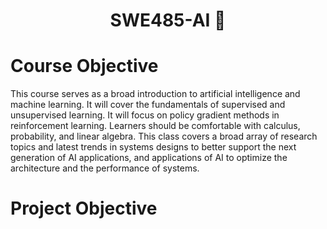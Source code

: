<h1 align="center"> SWE485-AI 🤖 </h1>
<h1> Course Objective </h1>
<p> This course serves as a broad introduction to artificial intelligence and machine learning. It will cover the fundamentals of supervised and unsupervised learning. It will focus on policy gradient methods in reinforcement learning. Learners should be comfortable with calculus, probability, and linear algebra. This class covers a broad array of research topics and latest trends in systems designs to better support the next generation of AI applications, and applications of AI to optimize the architecture and the performance of systems. </p>



 <h1> Project Objective </h1>
